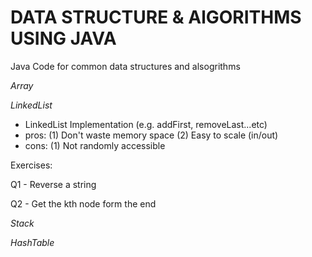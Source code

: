 # DATA STRUCTURE & AlGORITHMS USING JAVA
Java Code for common data structures and alsogrithms

*Array*

*LinkedList*
 - LinkedList Implementation (e.g. addFirst, removeLast...etc)
 - pros:
      (1) Don't waste memory space
      (2) Easy to scale (in/out)
 - cons: 
      (1) Not randomly accessible

Exercises:

Q1 - Reverse a string

Q2 - Get the kth node form the end

*Stack*

*HashTable*

